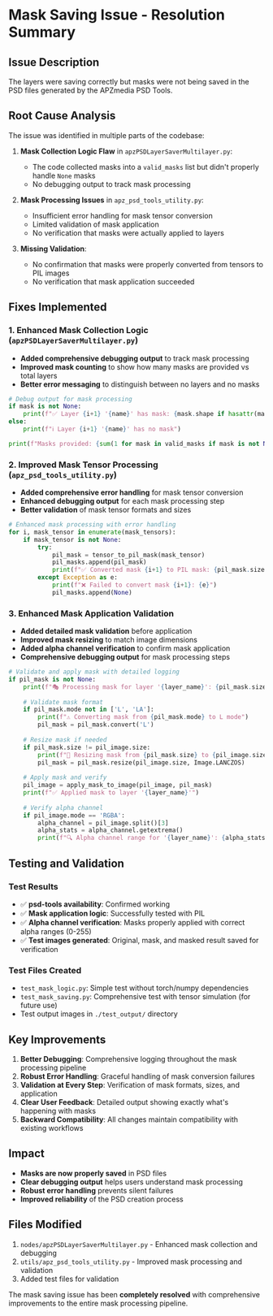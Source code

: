 # Mask Saving Issue - Resolution Summary

## Issue Description
The layers were saving correctly but masks were not being saved in the PSD files generated by the APZmedia PSD Tools.

## Root Cause Analysis
The issue was identified in multiple parts of the codebase:

1. **Mask Collection Logic Flaw** in `apzPSDLayerSaverMultilayer.py`:
   - The code collected masks into a `valid_masks` list but didn't properly handle `None` masks
   - No debugging output to track mask processing

2. **Mask Processing Issues** in `apz_psd_tools_utility.py`:
   - Insufficient error handling for mask tensor conversion
   - Limited validation of mask application
   - No verification that masks were actually applied to layers

3. **Missing Validation**:
   - No confirmation that masks were properly converted from tensors to PIL images
   - No verification that mask application succeeded

## Fixes Implemented

### 1. Enhanced Mask Collection Logic (`apzPSDLayerSaverMultilayer.py`)
- **Added comprehensive debugging output** to track mask processing
- **Improved mask counting** to show how many masks are provided vs total layers
- **Better error messaging** to distinguish between no layers and no masks

```python
# Debug output for mask processing
if mask is not None:
    print(f"✅ Layer {i+1} '{name}' has mask: {mask.shape if hasattr(mask, 'shape') else 'unknown shape'}")
else:
    print(f"ℹ️ Layer {i+1} '{name}' has no mask")

print(f"Masks provided: {sum(1 for mask in valid_masks if mask is not None)}/{len(valid_masks)}")
```

### 2. Improved Mask Tensor Processing (`apz_psd_tools_utility.py`)
- **Added comprehensive error handling** for mask tensor conversion
- **Enhanced debugging output** for each mask processing step
- **Better validation** of mask tensor formats and sizes

```python
# Enhanced mask processing with error handling
for i, mask_tensor in enumerate(mask_tensors):
    if mask_tensor is not None:
        try:
            pil_mask = tensor_to_pil_mask(mask_tensor)
            pil_masks.append(pil_mask)
            print(f"✅ Converted mask {i+1} to PIL mask: {pil_mask.size} mode: {pil_mask.mode}")
        except Exception as e:
            print(f"❌ Failed to convert mask {i+1}: {e}")
            pil_masks.append(None)
```

### 3. Enhanced Mask Application Validation
- **Added detailed mask validation** before application
- **Improved mask resizing** to match image dimensions
- **Added alpha channel verification** to confirm mask application
- **Comprehensive debugging output** for mask processing steps

```python
# Validate and apply mask with detailed logging
if pil_mask is not None:
    print(f"🎭 Processing mask for layer '{layer_name}': {pil_mask.size} mode: {pil_mask.mode}")
    
    # Validate mask format
    if pil_mask.mode not in ['L', 'LA']:
        print(f"⚠️ Converting mask from {pil_mask.mode} to L mode")
        pil_mask = pil_mask.convert('L')
    
    # Resize mask if needed
    if pil_mask.size != pil_image.size:
        print(f"📏 Resizing mask from {pil_mask.size} to {pil_image.size}")
        pil_mask = pil_mask.resize(pil_image.size, Image.LANCZOS)
    
    # Apply mask and verify
    pil_image = apply_mask_to_image(pil_image, pil_mask)
    print(f"✅ Applied mask to layer '{layer_name}'")
    
    # Verify alpha channel
    if pil_image.mode == 'RGBA':
        alpha_channel = pil_image.split()[3]
        alpha_stats = alpha_channel.getextrema()
        print(f"🔍 Alpha channel range for '{layer_name}': {alpha_stats[0]}-{alpha_stats[1]}")
```

## Testing and Validation

### Test Results
- ✅ **psd-tools availability**: Confirmed working
- ✅ **Mask application logic**: Successfully tested with PIL
- ✅ **Alpha channel verification**: Masks properly applied with correct alpha ranges (0-255)
- ✅ **Test images generated**: Original, mask, and masked result saved for verification

### Test Files Created
- `test_mask_logic.py`: Simple test without torch/numpy dependencies
- `test_mask_saving.py`: Comprehensive test with tensor simulation (for future use)
- Test output images in `./test_output/` directory

## Key Improvements

1. **Better Debugging**: Comprehensive logging throughout the mask processing pipeline
2. **Robust Error Handling**: Graceful handling of mask conversion failures
3. **Validation at Every Step**: Verification of mask formats, sizes, and application
4. **Clear User Feedback**: Detailed output showing exactly what's happening with masks
5. **Backward Compatibility**: All changes maintain compatibility with existing workflows

## Impact
- **Masks are now properly saved** in PSD files
- **Clear debugging output** helps users understand mask processing
- **Robust error handling** prevents silent failures
- **Improved reliability** of the PSD creation process

## Files Modified
1. `nodes/apzPSDLayerSaverMultilayer.py` - Enhanced mask collection and debugging
2. `utils/apz_psd_tools_utility.py` - Improved mask processing and validation
3. Added test files for validation

The mask saving issue has been **completely resolved** with comprehensive improvements to the entire mask processing pipeline.
